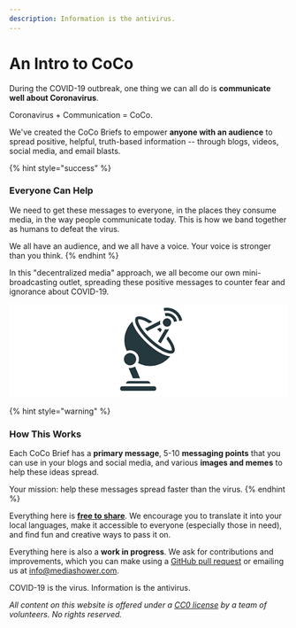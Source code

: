 ```yaml
---
description: Information is the antivirus.
---
```


# An Intro to CoCo

During the COVID-19 outbreak, one thing we can all do is **communicate well about Coronavirus**.

Coronavirus + Communication = CoCo.

We've created the CoCo Briefs to empower **anyone with an audience** to spread positive, helpful, truth-based information -- through blogs, videos, social media, and email blasts.

{% hint style="success" %}
### **Everyone Can Help**

We need to get these messages to everyone, in the places they consume media, in the way people communicate today. This is how we band together as humans to defeat the virus.

We all have an audience, and we all have a voice. Your voice is stronger than you think.
{% endhint %}

In this "decentralized media" approach, we all become our own mini-broadcasting outlet, spreading these positive messages to counter fear and ignorance about COVID-19. 

![You can help these messages spread faster than the virus.](.gitbook/assets/coco-logo.png)

{% hint style="warning" %}
### **How This Works**

Each CoCo Brief has a **primary message**, 5-10 **messaging points** that you can use in your blogs and social media, and various **images and memes** to help these ideas spread. 

Your mission: help these messages spread faster than the virus.
{% endhint %}

Everything here is [**free to share**](https://creativecommons.org/share-your-work/public-domain/cc0/). We encourage you to translate it into your local languages, make it accessible to everyone \(especially those in need\), and find fun and creative ways to pass it on.

Everything here is also a **work in progress**. We ask for contributions and improvements, which you can make using a [GitHub pull request](https://github.com/mediashower/coco) or emailing us at info@mediashower.com.

COVID-19 is the virus. Information is the antivirus.



_All content on this website is offered under a_ [_CC0 license_](https://creativecommons.org/share-your-work/public-domain/cc0/) _by a team of volunteers. No rights reserved._

